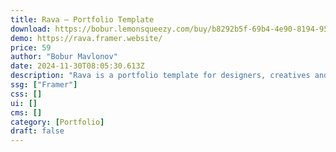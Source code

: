 ```yaml
---
title: Rava — Portfolio Template
download: https://bobur.lemonsqueezy.com/buy/b8292b5f-69b4-4e90-8194-95edcabbf794
demo: https://rava.framer.website/
price: 59
author: "Bobur Mavlonov"
date: 2024-11-30T08:05:30.613Z
description: "Rava is a portfolio template for designers, creatives and all other art-related specialists. The template contains sleek and modern design, appropriate animations and easily-customizable components."
ssg: ["Framer"]
css: []
ui: []
cms: []
category: [Portfolio]
draft: false
---
```

